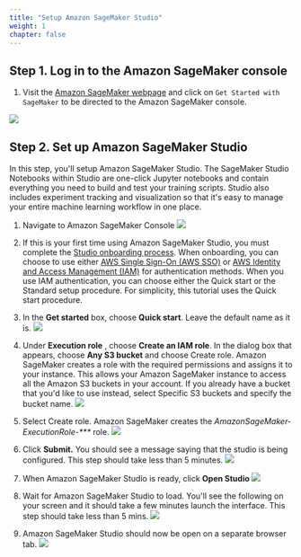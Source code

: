 ```yaml
---
title: "Setup Amazon SageMaker Studio"
weight: 1
chapter: false
---
```


## Step 1.  Log in to the Amazon SageMaker console

1. Visit the [Amazon SageMaker webpage](https://aws.amazon.com/sagemaker/?trk=el_a134p000006vgXgAAI&trkCampaign=NA-FY21-GC-400-FTSA-SAG-Overview&sc_channel=el&sc_campaign=Y21-SageMaker_shshnkp&sc_outcome=AIML_Digital_Marketing) and click on `Get Started with SageMaker` to be directed to the Amazon SageMaker console.

![](/images/sagemaker.png)

## Step 2.  Set up Amazon SageMaker Studio

In this step, you&#39;ll setup Amazon SageMaker Studio. The SageMaker Studio Notebooks within Studio are one-click Jupyter notebooks and contain everything you need to build and test your training scripts. Studio also includes experiment tracking and visualization so that it&#39;s easy to manage your entire machine learning workflow in one place.

1. Navigate to Amazon SageMaker Console
![](/images/setup/image002.png)

2. If this is your first time using Amazon SageMaker Studio, you must complete the [Studio onboarding process](https://docs.aws.amazon.com/sagemaker/latest/dg/gs-studio-onboard.html). When onboarding, you can choose to use either [AWS Single Sign-On (AWS SSO)](https://aws.amazon.com/single-sign-on/) or [AWS Identity and Access Management (IAM)](https://aws.amazon.com/iam/) for authentication methods. When you use IAM authentication, you can choose either the Quick start or the Standard setup procedure. For simplicity, this tutorial uses the Quick start procedure.
2. In the  **Get started**  box, choose  **Quick start**. Leave the default name as it is.
![](/images/setup/image003.png)

1. Under **Execution role** , choose  **Create an IAM role**. In the dialog box that appears, choose  **Any S3 bucket**  and choose Create role. Amazon SageMaker creates a role with the required permissions and assigns it to your instance. This allows your Amazon SageMaker instance to access all the Amazon S3 buckets in your account. If you already have a bucket that you&#39;d like to use instead, select Specific S3 buckets and specify the bucket name.
![](/images/setup/image004.png)

1. Select Create role.
 Amazon SageMaker creates the _AmazonSageMaker-ExecutionRole-\*\*\*_ role.
![](/images/setup/image005.png)

1. Click **Submit.** You should see a message saying that the studio is being configured. This step should take less than 5 minutes.
![](/images/setup/image006.png)

1. When Amazon SageMaker Studio is ready, click **Open Studio**
![](/images/setup/image007.png)

1. Wait for Amazon SageMaker Studio to load. You'll see the following on your screen and it should take a few minutes launch the interface. This step should take less than 5 mins.
![](/images/setup/studio_loading.png)

1. Amazon SageMaker Studio should now be open on a separate browser tab.
![](/images/setup/image008.png)
